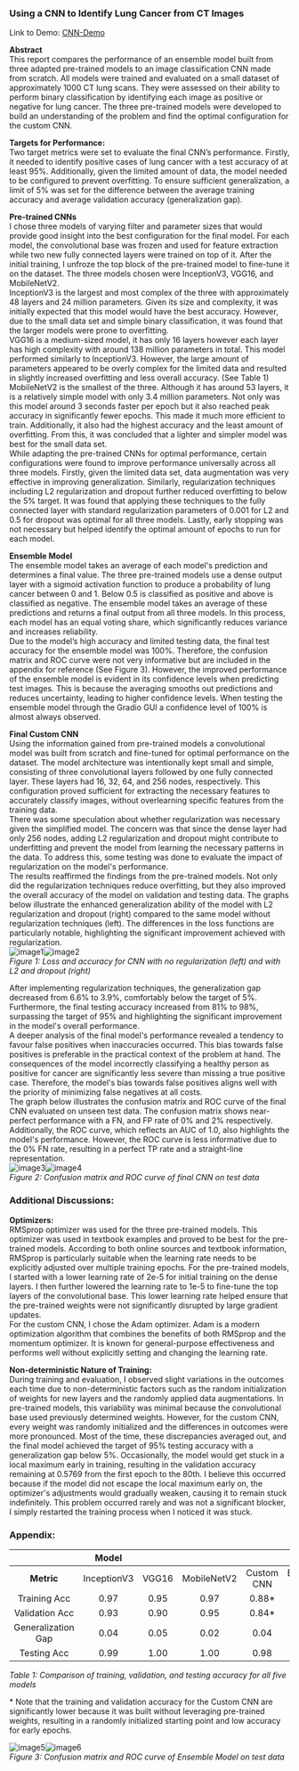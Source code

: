 ### Using a CNN to Identify Lung Cancer from CT Images

Link to Demo: [CNN-Demo](https://matteopassalent.ca/)

**Abstract**  
This report compares the performance of an ensemble model built from three adapted pre-trained models to an image classification CNN made from scratch. All models were trained and evaluated on a small dataset of approximately 1000 CT lung scans. They were assessed on their ability to perform binary classification by identifying each image as positive or negative for lung cancer. The three pre-trained models were developed to build an understanding of the problem and find the optimal configuration for the custom CNN.

**Targets for Performance:**  
	Two target metrics were set to evaluate the final CNN’s performance. Firstly, it needed to identify positive cases of lung cancer with a test accuracy of at least 95%. Additionally, given the limited amount of data, the model needed to be configured to prevent overfitting. To ensure sufficient generalization, a limit of 5% was set for the difference between the average training accuracy and average validation accuracy (generalization gap).

**Pre-trained CNNs**  
I chose three models of varying filter and parameter sizes that would provide good insight into the best configuration for the final model. For each model, the convolutional base was frozen and used for feature extraction while two new fully connected layers were trained on top of it. After the initial training, I unfroze the top block of the pre-trained model to fine-tune it on the dataset. The three models chosen were InceptionV3, VGG16, and MobileNetV2.   
InceptionV3 is the largest and most complex of the three with approximately 48 layers and 24 million parameters. Given its size and complexity, it was initially expected that this model would have the best accuracy. However, due to the small data set and simple binary classification, it was found that the larger models were prone to overfitting.  
VGG16 is a medium-sized model, it has only 16 layers however each layer has high complexity with around 138 million parameters in total. This model performed similarly to InceptionV3. However, the large amount of parameters appeared to be overly complex for the limited data and resulted in slightly increased overfitting and less overall accuracy. (See Table 1\)  
MobileNetV2 is the smallest of the three. Although it has around 53 layers, it is a relatively simple model with only 3.4 million parameters. Not only was this model around 3 seconds faster per epoch but it also reached peak accuracy in significantly fewer epochs. This made it much more efficient to train. Additionally, it also had the highest accuracy and the least amount of overfitting. From this, it was concluded that a lighter and simpler model was best for the small data set.   
While adapting the pre-trained CNNs for optimal performance, certain configurations were found to improve performance universally across all three models. Firstly, given the limited data set, data augmentation was very effective in improving generalization. Similarly, regularization techniques including L2 regularization and dropout further reduced overfitting to below the 5% target. It was found that applying these techniques to the fully connected layer with standard regularization parameters of 0.001 for L2 and 0.5 for dropout was optimal for all three models. Lastly, early stopping was not necessary but helped identify the optimal amount of epochs to run for each model. 

**Ensemble Model**  
	The ensemble model takes an average of each model's prediction and determines a final value. The three pre-trained models use a dense output layer with a sigmoid activation function to produce a probability of lung cancer between 0 and 1\. Below 0.5 is classified as positive and above is classified as negative. The ensemble model takes an average of these predictions and returns a final output from all three models. In this process, each model has an equal voting share, which significantly reduces variance and increases reliability.   
Due to the model’s high accuracy and limited testing data, the final test accuracy for the ensemble model was 100%. Therefore, the confusion matrix and ROC curve were not very informative but are included in the appendix for reference (See Figure 3). However, the improved performance of the ensemble model is evident in its confidence levels when predicting test images. This is because the averaging smooths out predictions and reduces uncertainty, leading to higher confidence levels. When testing the ensemble model through the Gradio GUI a confidence level of 100% is almost always observed.

**Final Custom CNN**  
Using the information gained from pre-trained models a convolutional model was built from scratch and fine-tuned for optimal performance on the dataset. The model architecture was intentionally kept small and simple, consisting of three convolutional layers followed by one fully connected layer. These layers had 16, 32, 64, and 256 nodes, respectively. This configuration proved sufficient for extracting the necessary features to accurately classify images, without overlearning specific features from the training data.  
There was some speculation about whether regularization was necessary given the simplified model. The concern was that since the dense layer had only 256 nodes, adding L2 regularization and dropout might contribute to underfitting and prevent the model from learning the necessary patterns in the data. To address this, some testing was done to evaluate the impact of regularization on the model's performance.   
The results reaffirmed the findings from the pre-trained models. Not only did the regularization techniques reduce overfitting, but they also improved the overall accuracy of the model on validation and testing data. The graphs below illustrate the enhanced generalization ability of the model with L2 regularization and dropout (right) compared to the same model without regularization techniques (left). The differences in the loss functions are particularly notable, highlighting the significant improvement achieved with regularization.  
![image1](https://github.com/MatteoPassalent/Lung-Cancer-CNN-Classifier/blob/main/report_images/graph1.jpg)![image2](https://github.com/MatteoPassalent/Lung-Cancer-CNN-Classifier/blob/main/report_images/graph2.jpg)  
*Figure 1: Loss and accuracy for CNN with no regularization (left) and with L2 and dropout (right)*

After implementing regularization techniques, the generalization gap decreased from 6.6% to 3.9%, comfortably below the target of 5%. Furthermore, the final testing accuracy increased from 81% to 98%, surpassing the target of 95% and highlighting the significant improvement in the model's overall performance.   
	A deeper analysis of the final model's performance revealed a tendency to favour false positives when inaccuracies occurred. This bias towards false positives is preferable in the practical context of the problem at hand. The consequences of the model incorrectly classifying a healthy person as positive for cancer are significantly less severe than missing a true positive case. Therefore, the model's bias towards false positives aligns well with the priority of minimizing false negatives at all costs.   
The graph below illustrates the confusion matrix and ROC curve of the final CNN evaluated on unseen test data. The confusion matrix shows near-perfect performance with a FN, and FP rate of 0% and 2% respectively. Additionally, the ROC curve, which reflects an AUC of 1.0, also highlights the model's performance. However, the ROC curve is less informative due to the 0% FN rate, resulting in a perfect TP rate and a straight-line representation.  
![image3](https://github.com/MatteoPassalent/Lung-Cancer-CNN-Classifier/blob/main/report_images/graph3.png)![image4](https://github.com/MatteoPassalent/Lung-Cancer-CNN-Classifier/blob/main/report_images/graph4.png)  
*Figure 2: Confusion matrix and ROC curve of final CNN on test data*

### Additional Discussions:  
**Optimizers:**  
	RMSprop optimizer was used for the three pre-trained models. This optimizer was used in textbook examples and proved to be best for the pre-trained models. According to both online sources and textbook information, RMSprop is particularly suitable when the learning rate needs to be explicitly adjusted over multiple training epochs. For the pre-trained models, I started with a lower learning rate of 2e-5 for initial training on the dense layers. I then further lowered the learning rate to 1e-5 to fine-tune the top layers of the convolutional base. This lower learning rate helped ensure that the pre-trained weights were not significantly disrupted by large gradient updates.  
	For the custom CNN, I chose the Adam optimizer. Adam is a modern optimization algorithm that combines the benefits of both RMSprop and the momentum optimizer. It is known for general-purpose effectiveness and performs well without explicitly setting and changing the learning rate.

**Non-deterministic Nature of Training:**  
	During training and evaluation, I observed slight variations in the outcomes each time due to non-deterministic factors such as the random initialization of weights for new layers and the randomly applied data augmentations. In pre-trained models, this variability was minimal because the convolutional base used previously determined weights. However, for the custom CNN, every weight was randomly initialized and the differences in outcomes were more pronounced. Most of the time, these discrepancies averaged out, and the final model achieved the target of 95% testing accuracy with a generalization gap below 5%. Occasionally, the model would get stuck in a local maximum early in training, resulting in the validation accuracy remaining at 0.5769 from the first epoch to the 80th. I believe this occurred because if the model did not escape the local maximum early on, the optimizer's adjustments would gradually weaken, causing it to remain stuck indefinitely. This problem occurred rarely and was not a significant blocker, I simply restarted the training process when I noticed it was stuck.

### Appendix:

|  | Model |  |  |  |  |
| :---: | :---: | :---: | :---: | :---: | :---: |
| **Metric** | InceptionV3 | VGG16 | MobileNetV2 | Custom CNN | Ensemble Model |
| Training Acc | 0.97 | 0.95 | 0.97 | 0.88\* | \- |
| Validation Acc | 0.93 | 0.90 | 0.95 | 0.84\* | \- |
| Generalization Gap | 0.04 | 0.05 | 0.02 | 0.04 | \- |
| Testing Acc | 0.99 | 1.00 | 1.00 | 0.98 | 1.00 |

*Table 1: Comparison of training, validation, and testing accuracy for all five models*



\* Note that the training and validation accuracy for the Custom CNN are significantly lower because it was built without leveraging pre-trained weights, resulting in a randomly initialized starting point and low accuracy for early epochs.

![image5](https://github.com/MatteoPassalent/Lung-Cancer-CNN-Classifier/blob/main/report_images/graph5.png)![image6](https://github.com/MatteoPassalent/Lung-Cancer-CNN-Classifier/blob/main/report_images/graph6.png)  
*Figure 3: Confusion matrix and ROC curve of Ensemble Model on test data*

